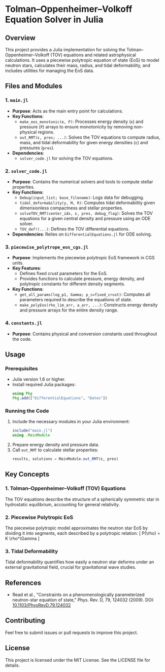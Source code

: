 # Tolman–Oppenheimer–Volkoff Equation Solver in Julia

## Overview

This project provides a Julia implementation for solving the Tolman–Oppenheimer–Volkoff (TOV) equations and related astrophysical calculations. It uses a piecewise polytropic equation of state (EoS) to model neutron stars, calculates their mass, radius, and tidal deformability, and includes utilities for managing the EoS data.

## Files and Modules

### 1. `main.jl`
- **Purpose**: Acts as the main entry point for calculations.
- **Key Functions**:
  - `make_eos_monotonic(e, P)`: Processes energy density (`e`) and pressure (`P`) arrays to ensure monotonicity by removing non-physical regions.
  - `out_RMT(ε, pres; ...)`: Solves the TOV equations to compute radius, mass, and tidal deformability for given energy densities (`ε`) and pressures (`pres`).
- **Dependencies**: 
  - `solver_code.jl` for solving the TOV equations.

### 2. `solver_code.jl`
- **Purpose**: Contains the numerical solvers and tools to compute stellar properties.
- **Key Functions**:
  - `Debug(input_list; base_filename)`: Logs data for debugging.
  - `tidal_deformability(y, M, R)`: Computes tidal deformability given dimensionless compactness and stellar properties.
  - `solveTOV_RMT(center_idx, ε, pres, debug_flag)`: Solves the TOV equations for a given central density and pressure using an ODE solver.
  - `TOV_def!(...)`: Defines the TOV differential equations.
- **Dependencies**: Relies on `DifferentialEquations.jl` for ODE solving.

### 3. `piecewise_polytrope_eos_cgs.jl`
- **Purpose**: Implements the piecewise polytropic EoS framework in CGS units.
- **Key Features**:
  - Defines fixed crust parameters for the EoS.
  - Provides functions to calculate pressure, energy density, and polytropic constants for different density segments.
- **Key Functions**:
  - `get_all_params(log_p1, Gamma; p_c=fixed_crust)`: Computes all parameters required to describe the equations of state.
  - `make_polyEos(rho_lim_arr, a_arr, ...)`: Constructs energy density and pressure arrays for the entire density range.

### 4. `constants.jl`
- **Purpose**: Contains physical and conversion constants used throughout the code.

## Usage

### Prerequisites
- Julia version 1.6 or higher.
- Install required Julia packages:
  ```julia
  using Pkg
  Pkg.add(["DifferentialEquations", "Dates"])
  ```

### Running the Code
1. Include the necessary modules in your Julia environment:
   ```julia
   include("main.jl")
   using .MainModule
   ```
2. Prepare energy density and pressure data.
3. Call `out_RMT` to calculate stellar properties:
   ```julia
   results, solutions = MainModule.out_RMT(ε, pres)
   ```

## Key Concepts

### 1. Tolman–Oppenheimer–Volkoff (TOV) Equations
The TOV equations describe the structure of a spherically symmetric star in hydrostatic equilibrium, accounting for general relativity.

### 2. Piecewise Polytropic EoS
The piecewise polytropic model approximates the neutron star EoS by dividing it into segments, each described by a polytropic relation:
\[ P(\rho) = K \rho^\Gamma \]

### 3. Tidal Deformability
Tidal deformability quantifies how easily a neutron star deforms under an external gravitational field, crucial for gravitational wave studies.

## References
- Read et al., "Constraints on a phenomenologically parameterized neutron-star equation of state," Phys. Rev. D, 79, 124032 (2009). DOI: [10.1103/PhysRevD.79.124032](https://doi.org/10.1103/PhysRevD.79.124032)

## Contributing
Feel free to submit issues or pull requests to improve this project.

## License
This project is licensed under the MIT License. See the LICENSE file for details.
